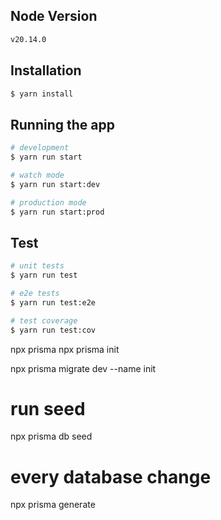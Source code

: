## Node Version

```bash
v20.14.0
```

## Installation

```bash
$ yarn install
```

## Running the app

```bash
# development
$ yarn run start

# watch mode
$ yarn run start:dev

# production mode
$ yarn run start:prod
```

## Test

```bash
# unit tests
$ yarn run test

# e2e tests
$ yarn run test:e2e

# test coverage
$ yarn run test:cov
```

npx prisma
npx prisma init

npx prisma migrate dev --name init

# run seed

npx prisma db seed

# every database change

npx prisma generate
